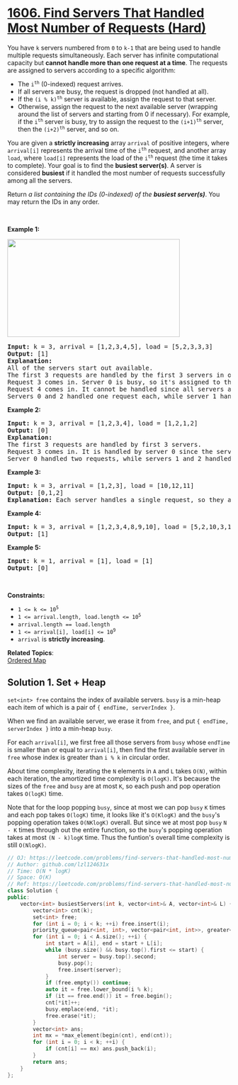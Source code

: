 # [1606. Find Servers That Handled Most Number of Requests (Hard)](https://leetcode.com/problems/find-servers-that-handled-most-number-of-requests/)

<p>You have <code>k</code> servers numbered from <code>0</code> to <code>k-1</code> that are being used to handle multiple requests simultaneously. Each server has infinite computational capacity but <strong>cannot handle more than one request at a time</strong>. The requests are assigned to servers according to a specific algorithm:</p>

<ul>
	<li>The <code>i<sup>th</sup></code> (0-indexed) request arrives.</li>
	<li>If all servers are busy, the request is dropped (not handled at all).</li>
	<li>If the <code>(i % k)<sup>th</sup></code> server is available, assign the request to that server.</li>
	<li>Otherwise, assign the request to the next available server (wrapping around the list of servers and starting from 0 if necessary). For example, if the <code>i<sup>th</sup></code> server is busy, try to assign the request to the <code>(i+1)<sup>th</sup></code> server, then the <code>(i+2)<sup>th</sup></code> server, and so on.</li>
</ul>

<p>You are given a <strong>strictly increasing</strong> array <code>arrival</code> of positive integers, where <code>arrival[i]</code> represents the arrival time of the <code>i<sup>th</sup></code> request, and another array <code>load</code>, where <code>load[i]</code> represents the load of the <code>i<sup>th</sup></code> request (the time it takes to complete). Your goal is to find the <strong>busiest server(s)</strong>. A server is considered <strong>busiest</strong> if it handled the most number of requests successfully among all the servers.</p>

<p>Return <em>a list containing the IDs (0-indexed) of the <strong>busiest server(s)</strong></em>. You may return the IDs in any order.</p>

<p>&nbsp;</p>
<p><strong>Example 1:</strong></p>
<img alt="" src="https://assets.leetcode.com/uploads/2020/09/08/load-1.png" style="width: 389px; height: 221px;">
<pre><strong>Input:</strong> k = 3, arrival = [1,2,3,4,5], load = [5,2,3,3,3] 
<strong>Output:</strong> [1] 
<strong>Explanation:</strong>
All of the servers start out available.
The first 3 requests are handled by the first 3 servers in order.
Request 3 comes in. Server 0 is busy, so it's assigned to the next available server, which is 1.
Request 4 comes in. It cannot be handled since all servers are busy, so it is dropped.
Servers 0 and 2 handled one request each, while server 1 handled two requests. Hence server 1 is the busiest server.
</pre>

<p><strong>Example 2:</strong></p>

<pre><strong>Input:</strong> k = 3, arrival = [1,2,3,4], load = [1,2,1,2]
<strong>Output:</strong> [0]
<strong>Explanation:</strong>
The first 3 requests are handled by first 3 servers.
Request 3 comes in. It is handled by server 0 since the server is available.
Server 0 handled two requests, while servers 1 and 2 handled one request each. Hence server 0 is the busiest server.
</pre>

<p><strong>Example 3:</strong></p>

<pre><strong>Input:</strong> k = 3, arrival = [1,2,3], load = [10,12,11]
<strong>Output:</strong> [0,1,2]
<strong>Explanation: </strong>Each server handles a single request, so they are all considered the busiest.
</pre>

<p><strong>Example 4:</strong></p>

<pre><strong>Input:</strong> k = 3, arrival = [1,2,3,4,8,9,10], load = [5,2,10,3,1,2,2]
<strong>Output:</strong> [1]
</pre>

<p><strong>Example 5:</strong></p>

<pre><strong>Input:</strong> k = 1, arrival = [1], load = [1]
<strong>Output:</strong> [0]
</pre>

<p>&nbsp;</p>
<p><strong>Constraints:</strong></p>

<ul>
	<li><code>1 &lt;= k &lt;= 10<sup>5</sup></code></li>
	<li><code>1 &lt;= arrival.length, load.length &lt;= 10<sup>5</sup></code></li>
	<li><code>arrival.length == load.length</code></li>
	<li><code>1 &lt;= arrival[i], load[i] &lt;= 10<sup>9</sup></code></li>
	<li><code>arrival</code> is <strong>strictly increasing</strong>.</li>
</ul>


**Related Topics**:  
[Ordered Map](https://leetcode.com/tag/ordered-map/)

## Solution 1. Set + Heap

`set<int> free` contains the index of available servers. `busy` is a min-heap each item of which is a pair of `{ endTime, serverIndex }`.

When we find an available server, we erase it from `free`, and put `{ endTime, serverIndex }` into a min-heap `busy`.

For each `arrival[i]`, we first free all those servers from `busy` whose `endTime` is smaller than or equal to `arrival[i]`, then find the first available server in `free` whose index is greater than `i % k` in circular order.

About time complexity, iterating the `N` elements in `A` and `L` takes `O(N)`, within each iteration, the amortized time complexity is `O(logK)`. It's because the sizes of the `free` and `busy` are at most `K`, so each push and pop operation takes `O(logK)` time.

Note that for the loop popping `busy`, since at most we can pop `busy` `K` times and each pop takes `O(logK)` time, it looks like it's `O(KlogK)` and the `busy`'s popping operation takes `O(NKlogK)` overall. But since we at most pop `busy` `N - K` times through out the entire function, so the `busy`'s popping operation takes at most `(N - k)logK` time. Thus the funtion's overall time complexity is still `O(NlogK)`.

```cpp
// OJ: https://leetcode.com/problems/find-servers-that-handled-most-number-of-requests/
// Author: github.com/lzl124631x
// Time: O(N * logK)
// Space: O(K)
// Ref: https://leetcode.com/problems/find-servers-that-handled-most-number-of-requests/discuss/876793/Java-O(nlogn)-use-both-TreeSet-and-PriorityQueue
class Solution {
public:
    vector<int> busiestServers(int k, vector<int>& A, vector<int>& L) {
        vector<int> cnt(k);
        set<int> free;
        for (int i = 0; i < k; ++i) free.insert(i);
        priority_queue<pair<int, int>, vector<pair<int, int>>, greater<>> busy; // endTime, serverIndex
        for (int i = 0; i < A.size(); ++i) {
            int start = A[i], end = start + L[i];
            while (busy.size() && busy.top().first <= start) {
                int server = busy.top().second;
                busy.pop();
                free.insert(server);
            }
            if (free.empty()) continue;
            auto it = free.lower_bound(i % k);
            if (it == free.end()) it = free.begin();
            cnt[*it]++;
            busy.emplace(end, *it);
            free.erase(*it);
        }
        vector<int> ans;
        int mx = *max_element(begin(cnt), end(cnt));
        for (int i = 0; i < k; ++i) {
            if (cnt[i] == mx) ans.push_back(i);
        }
        return ans;
    }
};
```